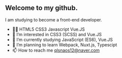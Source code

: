 ## Welcome to my github.

I am studying to become 
a front-end developer.

- 👐🏻 HTML5 CSS3 Javascript Vue.JS
- 👀 I’m interested in CSS3 (SCSS) and Vue.JS
- 🌱 I’m currently studying JavaScript (ES6), Vue.JS
- 💞️ I’m planning to learn Webpack, Nuxt.js, Typescipt
- 📫 How to reach me
     qlsnaos12@naver.com
 

